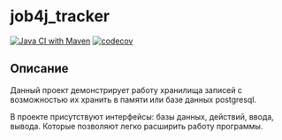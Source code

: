 # job4j_tracker
[![Java CI with Maven](https://github.com/zkod/job4j_tracker/actions/workflows/maven.yml/badge.svg)](https://github.com/zkod/job4j_tracker/actions/workflows/maven.yml)
[![codecov](https://codecov.io/gh/zkod/job4j_tracker/branch/main/graph/badge.svg?token=5X268QOBJH)](https://codecov.io/gh/zkod/job4j_tracker)

## Описание
Данный проект демонстрирует работу хранилища записей с возможностью их хранить в памяти или базе данных postgresql.

В проекте присутствуют интерфейсы: базы данных, действий, ввода, вывода. Которые позволяют легко расширить работу программы.